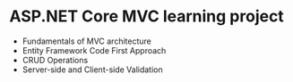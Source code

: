 # ASP.NET Core MVC learning project 
* Fundamentals of MVC architecture 
* Entity Framework Code First Approach 
* CRUD Operations 
* Server-side and Client-side Validation
